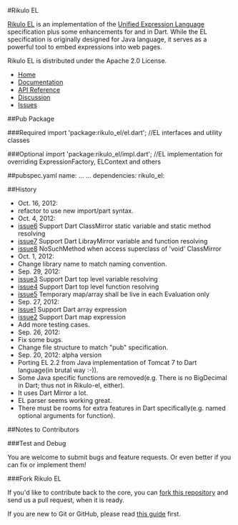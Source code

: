 #Rikulo EL

[Rikulo EL](http://rikulo.org) is an implementation of the [Unified Expression
 Language](http://en.wikipedia.org/wiki/Unified_Expression_Language) 
 specification plus some enhancements for and in Dart. While the EL specification
 is originally designed for Java language, it serves as a powerful tool to embed 
 expressions into web pages.
 
Rikulo EL is distributed under the Apache 2.0 License.

* [Home](http://rikulo.org)
* [Documentation](http://docs.rikulo.org)
* [API Reference](http://api.rikulo.org)
* [Discussion](http://stackoverflow.com/questions/tagged/rikulo)
* [Issues](https://github.com/rikulo/rikulo-el/issues)

##Pub Package

###Required
    import 'package:rikulo_el/el.dart';
    //EL interfaces and utility classes

###Optional
    import 'package:rikulo_el/impl.dart';
    //EL implementation for overriding ExpressionFactory, ELContext and others

##pubspec.yaml
    name: ...
	...
	dependencies:
	  rikulo_el:
	  
##History
* Oct. 16, 2012:
 * refactor to use new import/part syntax.
* Oct. 4, 2012:
 * [issue6](https://github.com/rikulo/rikulo-el/issues/6) Support Dart ClassMirror static variable and static method resolving
 * [issue7](https://github.com/rikulo/rikulo-el/issues/7) Support Dart LibrayMirror variable and function resolving
 * [issue8](https://github.com/rikulo/rikulo-el/issues/8) NoSuchMethod when access superclass of 'void' ClassMirror
* Oct. 1, 2012:
 * Change library name to match naming convention. 
* Sep. 29, 2012:
 * [issue3](https://github.com/rikulo/rikulo-el/issues/3) Support Dart top level variable resolving
 * [issue4](https://github.com/rikulo/rikulo-el/issues/4) Support Dart top level function resolving
 * [issue5](https://github.com/rikulo/rikulo-el/issues/5) Temporary map/array shall be live in each Evaluation only
* Sep. 27, 2012:
 * [issue1](https://github.com/rikulo/rikulo-el/issues/1) Support Dart array expression
 * [issue2](https://github.com/rikulo/rikulo-el/issues/2) Support Dart map expression
 * Add more testing cases.
* Sep. 26, 2012: 
 * Fix some bugs.
 * Change file structure to match "pub" specification.
* Sep. 20, 2012: alpha version
 * Porting EL 2.2 from Java implementation of Tomcat 7 to Dart language(in brutal way :-)).
 * Some Java specific functions are removed(e.g. There is no BigDecimal in Dart; thus not in Rikulo-el, either).
 * It uses Dart Mirror a lot.
 * EL parser seems working great.
 * There must be rooms for extra features in Dart specifically(e.g. named optional arguments for function).

##Notes to Contributors

###Test and Debug

You are welcome to submit bugs and feature requests. Or even better if you can fix or implement them!

###Fork Rikulo EL

If you'd like to contribute back to the core, you can [fork this repository](https://help.github.com/articles/fork-a-repo) and send us a pull request, when it is ready.

If you are new to Git or GitHub, please read [this guide](https://help.github.com/) first.
